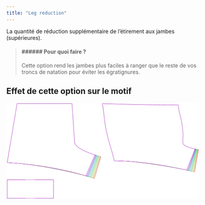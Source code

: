 ```yaml
---
title: "Leg reduction"
---
```


La quantité de réduction supplémentaire de l’étirement aux jambes (supérieures).

> #### ###### Pour quoi faire ?
> 
> Cette option rend les jambes plus faciles à ranger que le reste de vos troncs de natation pour éviter les égratignures.

## Effet de cette option sur le motif

![Cette image montre l'effet de cette option en superposant plusieurs variantes qui ont une valeur différente pour cette option](shin_legreduction_sample.svg "Effet de cette option sur le modèle")
